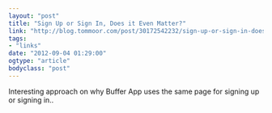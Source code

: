 ```yaml
---
layout: "post"
title: "Sign Up or Sign In, Does it Even Matter?"
link: "http://blog.tommoor.com/post/30172542232/sign-up-or-sign-in-does-it-even-matter"
tags: 
- "links"
date: "2012-09-04 01:29:00"
ogtype: "article"
bodyclass: "post"
---
```


Interesting approach on why Buffer App uses the same page for signing up or signing in..